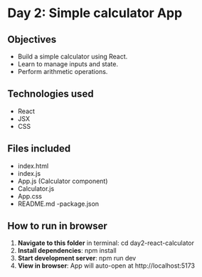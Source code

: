 # Day 2: Simple calculator App
## Objectives
- Build a simple calculator using React.
- Learn to manage inputs and state.
- Perform arithmetic operations.
## Technologies used
- React
- JSX
- CSS
## Files included
- index.html
- index.js
- App.js (Calculator component)
- Calculator.js
- App.css
- README.md
-package.json
## How to run in browser
1. **Navigate to this folder** in terminal:
   cd day2-react-calculator
2. **Install dependencies**:
   npm install
3. **Start development server**:
   npm run dev
4. **View in browser**: App will auto-open at http://localhost:5173